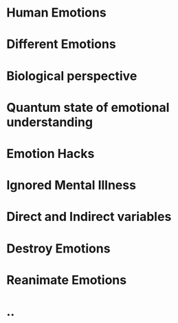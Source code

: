 # Human Emotions
# Different Emotions
# Biological perspective
# Quantum state of emotional understanding
# Emotion Hacks
# Ignored Mental Illness
# Direct and Indirect variables 
# Destroy Emotions
# Reanimate Emotions
# ..
